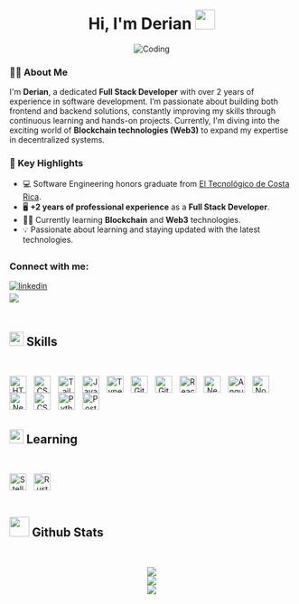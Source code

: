 <h1 align="center">Hi, I'm Derian <img src="https://media.giphy.com/media/hvRJCLFzcasrR4ia7z/giphy.gif" width="35"></h1>
<div align="center">
  <img alt="Coding" src="https://i.giphy.com/media/v1.Y2lkPTc5MGI3NjExeWFtNTlnaHNiMWIyYjB2ZnV1bTN2NDhxZmlncXN4eWp0cXdmYzdxMCZlcD12MV9pbnRlcm5hbF9naWZfYnlfaWQmY3Q9Zw/qgQUggAC3Pfv687qPC/giphy.gif" />
</div>

<h3>👨‍💻 About Me</h3>
<p>I'm <strong>Derian</strong>, a dedicated <strong>Full Stack Developer</strong> with over 2 years of experience in software development. I’m passionate about building both frontend and backend solutions, constantly improving my skills through continuous learning and hands-on projects. Currently, I'm diving into the exciting world of <strong>Blockchain technologies (Web3)</strong> to expand my expertise in decentralized systems.</p>

<h3>🚀 Key Highlights</h3>
<ul>
  <li>💻 Software Engineering honors graduate from <a href="https://www.tec.ac.cr/" target="_blank">El Tecnológico de Costa Rica</a>.</li>
  <li>🖥️ <strong>+2 years of professional experience</strong> as a <strong>Full Stack Developer</strong>.</li>
  <li>🧑‍🎓 Currently learning <strong>Blockchain</strong> and <strong>Web3</strong> technologies.</li>
  <li>💡 Passionate about learning and staying updated with the latest technologies.</li>
</ul>

## <h3 align="left">Connect with me:</h3>
<div align="left">

<a href="https://www.linkedin.com/in/derian-rodriguez22" target="_blank">
    <img src="https://img.shields.io/badge/linkedin:  Derian-%2300acee.svg?color=405DE6&style=for-the-badge&logo=linkedin&logoColor=white" alt="linkedin" style="margin-bottom: 5px;"/>
</a>

<br>

<a href="mailto:dmrodriguez2000@gmail.com" target="_blank">
     <img src="https://img.shields.io/badge/gmail:  dmrodriguez2000-%23EA4335.svg?style=for-the-badge&logo=gmail&logoColor=white" t=mail style="margin-bottom: 5px;" />
</a>
	
</div>

<br>

## <img src="https://media2.giphy.com/media/QssGEmpkyEOhBCb7e1/giphy.gif?cid=ecf05e47a0n3gi1bfqntqmob8g9aid1oyj2wr3ds3mg700bl&rid=giphy.gif" width ="25"><b> Skills</b>
<br>

<p align="center">



<img align="left" alt="HTML" width="30px" style="padding-right:10px;" src="https://devicon-website.vercel.app/api/html5/original.svg" />
<img align="left" alt="CSS" width="30px" style="padding-right:10px;" src="https://devicon-website.vercel.app/api/css3/original.svg" />
<img align="left" alt="TailwindCSS" width="30px" style="padding-right:10px;" src="https://devicon-website.vercel.app/api/tailwindcss/plain.svg" />
<img align="left" alt="JavaScript" width="30px" style="padding-right:10px;" src="https://devicon-website.vercel.app/api/javascript/original.svg" />
<img align="left" alt="TypeScript" width="30px" style="padding-right:10px;" src="https://devicon-website.vercel.app/api/typescript/original.svg" />
<img align="left" alt="Git" width="30px" style="padding-right:10px;" src="https://devicon-website.vercel.app/api/git/original.svg" />
<img align="left" alt="GitHub" width="30px" style="padding-right:10px;" src="https://devicon-website.vercel.app/api/github/original.svg" />
<img align="left" alt="React" width="30px" style="padding-right:10px;" src="https://cdn.jsdelivr.net/gh/devicons/devicon/icons/react/react-original.svg" />
<img align="left" alt="Next.js" width="30px" style="padding-right:10px;" src="https://devicon-website.vercel.app/api/nextjs/original.svg" />
<img align="left" alt="Angular" width="30px" style="padding-right:10px;" src="https://devicon-website.vercel.app/api/angularjs/plain.svg" />
<img align="left" alt="NodeJS" width="30px" style="padding-right:10px;" src="https://devicon-website.vercel.app/api/nodejs/original.svg" />
<img align="left" alt="NestJS" width="30px" style="padding-right:10px;" src="https://devicon-website.vercel.app/api/nestjs/plain.svg" />
<img align="left" alt="CSharp" width="30px" style="padding-right:10px;" src="https://devicon-website.vercel.app/api/csharp/original.svg" />
<img align="left" alt="Python" width="30px" style="padding-right:10px;" src="https://devicon-website.vercel.app/api/python/original.svg" />
<img align="left" alt="PostgreSQL" width="30px" style="padding-right:10px;" src="https://devicon-website.vercel.app/api/postgresql/original.svg" />
          
          

<br />


</p>

<br>

<br>

## <img src="https://media2.giphy.com/media/QssGEmpkyEOhBCb7e1/giphy.gif?cid=ecf05e47a0n3gi1bfqntqmob8g9aid1oyj2wr3ds3mg700bl&rid=giphy.gif" width ="25"><b> Learning</b>
<br>

<p align="center">



<!-- <img align="left" alt="Ethereum" width="30px" style="padding-right:10px;" src="https://img.icons8.com/?size=100&id=IhWBOFHtv6vx&format=png&color=000000" /> -->
<!-- <img align="left" alt="Solidity" width="30px" style="padding-right:10px;" src="https://devicon-website.vercel.app/api/solidity/original.svg" /> -->
<img align="left" alt="Stellar" width="30px" style="padding-right:10px;" src="https://cdn.freelogovectors.net/wp-content/uploads/2021/10/stellar-logo-freelogovectors.net_.png" /> 
<img align="left" alt="Rust" width="30px" style="padding-right:10px;" src="https://devicon-website.vercel.app/api/rust/plain.svg" /> 
<!-- <img align="left" alt="Starknet" width="30px" style="padding-right:10px;" src="https://pbs.twimg.com/profile_images/1834202903189618688/N4J8emeY_400x400.png" /> -->
<!-- <img align="left" alt="Cairo" width="30px" style="padding-right:10px;" src="https://www.cairo-lang.org/wp-content/uploads/2024/03/Cairo-logo.png" /> -->
          
          

<br />


</p>

<br>


## <img src="https://media.giphy.com/media/iY8CRBdQXODJSCERIr/giphy.gif" width="35"><b> Github Stats </b>
<br>


<div align="center">

![](https://github-readme-stats.vercel.app/api?username=derianrddev&theme=aura&hide_border=false&include_all_commits=false&show_icons=true&count_private=true&show_icons=true&show=reviews,prs_merged,prs_merged_percentage)<br/>
![](https://github-readme-streak-stats.herokuapp.com/?user=derianrddev&theme=aura&hide_border=false)<br/>
![](https://github-readme-stats.vercel.app/api/top-langs/?username=derianrddev&theme=aura&hide_border=false&include_all_commits=false&count_private=false&layout=compact)

</div>


<br>
<br>
<br>

